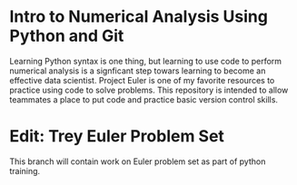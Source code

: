 # Intro to Numerical Analysis Using Python and Git 
Learning Python syntax is one thing, but learning to use code to perform numerical analysis is a signficant step towars learning to become an effective data scientist. Project Euler is one of my favorite resources to practice using code to solve problems. This repository is intended to allow teammates a place to put code and practice basic version control skills.

# Edit: Trey Euler Problem Set
This branch will contain work on Euler problem set as part of python training.